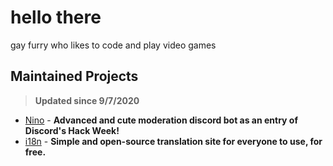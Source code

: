 # hello there
gay furry who likes to code and play video games

## Maintained Projects
> **Updated since 9/7/2020**

- [Nino](https://github.com/NinoDiscord/Nino) - **Advanced and cute moderation discord bot as an entry of Discord's Hack Week!**
- [i18n](https://github.com/auguwu/i18n) - **Simple and open-source translation site for everyone to use, for free.**